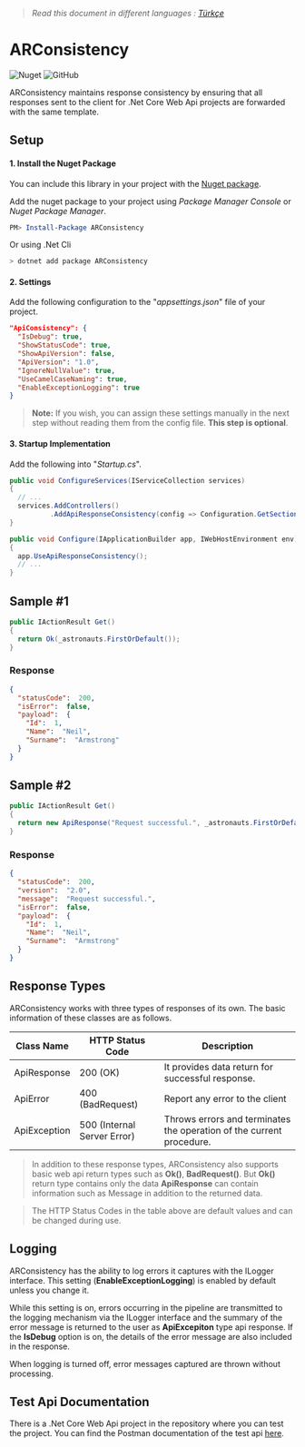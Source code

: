 > *Read this document in different languages : [Türkçe](https://github.com/yoldascevik/ARConsistency/blob/master/README.tr.md)*

# ARConsistency

![Nuget](https://img.shields.io/nuget/v/arconsistency)
![GitHub](https://img.shields.io/github/license/yoldascevik/ARConsistency)

ARConsistency maintains response consistency by ensuring that all responses sent to the client for .Net Core Web Api projects are forwarded with the same template.

## Setup

#### 1. Install the Nuget Package

You can include this library in your project with the [Nuget package]([https://www.nuget.org/packages/ARConsistency/](https://www.nuget.org/packages/ARConsistency/)).

Add the nuget package to your project using *Package Manager Console* or *Nuget Package Manager*.

```powershell
PM> Install-Package ARConsistency
```
Or using .Net Cli

```powershell
> dotnet add package ARConsistency
```
#### 2. Settings

Add the following configuration to the "*appsettings.json*" file of your project.
```json
"ApiConsistency": {
  "IsDebug": true,
  "ShowStatusCode": true,
  "ShowApiVersion": false,
  "ApiVersion": "1.0",
  "IgnoreNullValue": true,
  "UseCamelCaseNaming": true,
  "EnableExceptionLogging": true
}
```
> **Note:** If you wish, you can assign these settings manually in the next step without reading them from the config file. **This step is optional**.

#### 3. Startup Implementation
Add the following into "*Startup.cs*".
```csharp
public void ConfigureServices(IServiceCollection services)
{
  // ...
  services.AddControllers()
          .AddApiResponseConsistency(config => Configuration.GetSection("ApiConsistency").Bind(config) );
}
```
```csharp
public void Configure(IApplicationBuilder app, IWebHostEnvironment env)
{
  app.UseApiResponseConsistency();
  // ...
}
```

## Sample #1
```csharp
public IActionResult Get()
{
  return Ok(_astronauts.FirstOrDefault());
}
```
### Response
```json
{
  "statusCode":  200,
  "isError":  false,
  "payload":  {
    "Id":  1,
    "Name":  "Neil",
    "Surname":  "Armstrong"
  }
}
```
## Sample #2
```csharp
public IActionResult Get()
{
  return new ApiResponse("Request successful.", _astronauts.FirstOrDefault(), 200, "2.0");
}
```
### Response
```json
{
  "statusCode":  200,
  "version":  "2.0",
  "message":  "Request successful.",
  "isError":  false,
  "payload":  {
    "Id":  1,
    "Name":  "Neil",
    "Surname":  "Armstrong"
  }
}
```

## Response Types

ARConsistency works with three types of responses of its own. The basic information of these classes are as follows.

 Class Name		  |HTTP Status Code				      |		Description		
----------------|-----------------------------|----------------------
ApiResponse		  | 200 (OK)		  				      | It provides data return for successful response.						
ApiError		    | 400 (BadRequest)				    | Report any error to the client
ApiException	  | 500 (Internal Server Error)	| Throws errors and terminates the operation of the current procedure.

> In addition to these response types, ARConsistency also supports basic web api return types such as **Ok()**, **BadRequest()**. But **Ok()** return type contains only the data **ApiResponse** can contain information such as Message in addition to the returned data.

> The HTTP Status Codes in the table above are default values and can be changed during use.

## Logging

ARConsistency has the ability to log errors it captures with the ILogger interface. This setting (**EnableExceptionLogging**) is enabled by default unless you change it.

While this setting is on, errors occurring in the pipeline are transmitted to the logging mechanism via the ILogger interface and the summary of the error message is returned to the user as **ApiExcepiton** type api response. If the **IsDebug** option is on, the details of the error message are also included in the response.

When logging is turned off, error messages captured are thrown without processing.

## Test Api Documentation

There is a .Net Core Web Api project in the repository where you can test the project. 
You can find the Postman documentation of the test api [here](https://documenter.getpostman.com/view/1473309/SzS5vS8p).
